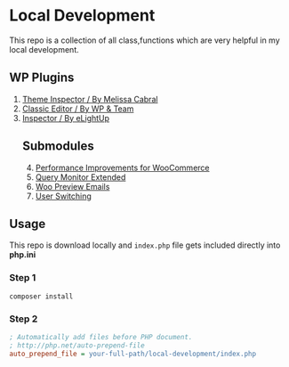 # Local Development

This repo is a collection of all class,functions
which are very helpful in my local development.

## WP Plugins
1. [Theme Inspector / By Melissa Cabral](https://wordpress.org/plugins/theme-inspector/#developers)
2. [Classic Editor / By WP & Team](https://wordpress.org/plugins/classic-editor/)
3. [Inspector / By eLightUp](https://wordpress.org/plugins/inspector/)
    ## Submodules
    4. [Performance Improvements for WooCommerce](https://github.com/lukecav/performance-improvements-for-woocommerce)
    5. [Query Monitor Extended](https://github.com/crstauf/query-monitor-extend)
    6. [Woo Preview Emails](https://github.com/digamber89/woocommerce-preview-emails)
    7. [User Switching](https://github.com/johnbillion/user-switching)


## Usage
This repo is download locally and `index.php` file gets included directly into **php.ini**

### Step 1
```text
composer install
```

### Step 2
```ini
; Automatically add files before PHP document.
; http://php.net/auto-prepend-file
auto_prepend_file = your-full-path/local-development/index.php
``` 
